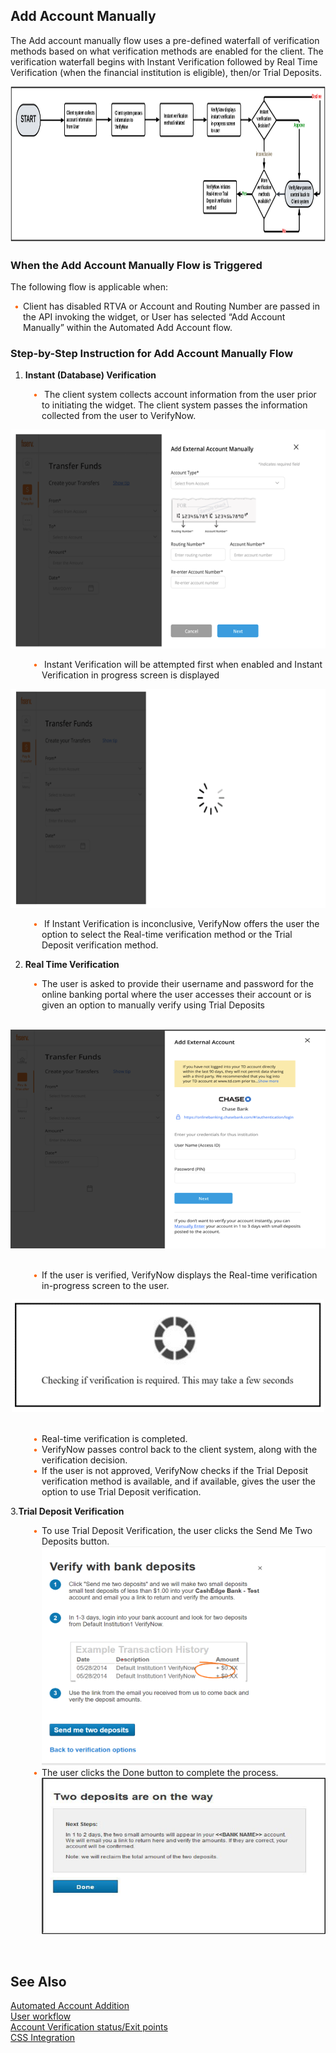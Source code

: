 ## Add Account Manually

The Add account manually flow uses a pre-defined waterfall of verification methods based on what verification methods are enabled for the client. The verification waterfall begins with Instant Verification followed by Real Time Verification (when the financial institution is eligible), then/or Trial Deposits.

<center>

 <img width="750" height="250" src="https://raw.githubusercontent.com/Fiserv/verifynow/develop/assets/images/rtv-processflow.png">

</center>

### When the Add Account Manually Flow is Triggered

The following flow is applicable when:
<div class="card-body">
<ul>
<li>Client has disabled RTVA or Account and Routing Number are passed in the API invoking the widget, or
User has selected “Add Account Manually” within the Automated Add Account flow. </li>
</ul>
</div>

### Step-by-Step Instruction for Add Account Manually Flow

1.	<b>Instant (Database) Verification</b> </br>
<div class="card-body" style="margin-left:30px">
<ul>
<li>
 The client system collects account information from the user prior to initiating the widget. The client system passes the information collected from the user to VerifyNow.
 </li>
 </ul>
 </div>

<center>
<img width="550" height="350" src="https://raw.githubusercontent.com/Fiserv/verifynow/develop/assets/images/addexternal-account.png"/>

</center>
                         
<div class="card-body" style="margin-left:30px">
<ul>
<li>
	Instant Verification will be attempted first when enabled and Instant Verification in progress screen is displayed 
        </li></ul></div>
<center>

<img width="550" height="350" src="https://raw.githubusercontent.com/Fiserv/verifynow/develop/assets/images/inprogress-screen.png"/>

</center>

<div class="card-body" style="margin-left:30px">
<ul>
<li>
If Instant Verification is inconclusive, VerifyNow offers the user the option to select the Real-time verification method or the Trial Deposit verification method.
</li></ul></div>

2.	<b>Real Time Verification</b>
<div class="card-body" style="margin-left:30px">
        <ul>
        <li>The user is asked to provide their username and password for the online banking portal where the user accesses their account or is given an option to manually verify using Trial Deposits</li>
        </ul>
        </div>
</br>
<center>

<img width="550" height="350" src="https://raw.githubusercontent.com/Fiserv/verifynow/develop/assets/images/transferfund-externalaccount.png">

</center>
</br>
        <div class="card-body" style="margin-left:30px">
        <ul>
        <li>If the user is verified, VerifyNow displays the Real-time verification in-progress screen to the user.</li>
        </ul>
        </div>

<center>

<img width="500" height="180" src="https://raw.githubusercontent.com/Fiserv/verifynow/develop/assets/images/checkingverification.png">

</center>
</br>   
        <div class="card-body" style="margin-left:30px">
        <ul>
        <li>Real-time verification is completed.</li>
        <li>VerifyNow passes control back to the client system, along with the verification decision.</li>
        <li>If the user is not approved, VerifyNow checks if the Trial Deposit verification method is available, and if available, gives the user the option to use Trial Deposit verification.</li>
        </ul>
        </div>
3.<b>Trial Deposit Verification</b>
                <div class="card-body" style="margin-left:30px">
                <ul>
                <li>To use Trial Deposit Verification, the user clicks the Send Me Two Deposits button.</li>
<center>

<img width="540" height="350" src="https://raw.githubusercontent.com/Fiserv/verifynow/develop/assets/images/verify-with-bank-deposit-new.png">

</center>
                <li>The user clicks the Done button to complete the process.</li>
<center>

<img width="550" height="250" src="https://raw.githubusercontent.com/Fiserv/verifynow/develop/assets/images/twodepositpage.png">

</center>
                </ul>
                </div>

</br>

## See Also
[Automated Account Addition](?path=docs/automated-account-additions.md)</br>
[User workflow](?path=docs/user-workflow.md)</br>
[Account Verification status/Exit points](?path=docs/account-verification-status.md)</br>
[CSS Integration](?path=docs/css-integration.md)

 <style>
    .card-body ul {
        list-style: none;
        padding-left: 20px;
    }
    .card-body ul li::before {
        content: "\2022";
        font-size: 1.0em;
        color: #f60;
        display: inline-block;
        width: 1em;
        margin-left: -1em;
    }
</style>